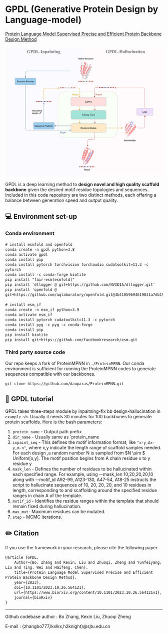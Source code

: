 # GPDL (Generative Protein Design by Language-model)

[Protein Language Model Supervised Precise and Efficient Protein Backbone Design Method
](https://www.biorxiv.org/content/10.1101/2023.10.26.564121v1)

![GPDL](./img/img.png)

GPDL is a deep learning method to **design novel and high quality scaffold backbone** given the desired motif residue topologies and sequences. Included in this code repository are two distinct methods, each offering a balance between generation speed and output quality.

## 💻 Environment set-up

### Conda environment

```
# install esmfold and openfold 
conda create -n gpdl python=3.8
conda activate gpdl
conda install pip
conda install pytorch torchvision torchaudio cudatoolkit=11.3 -c pytorch
conda install -c conda-forge biotite
pip install "fair-esm[esmfold]"
pip install 'dllogger @ git+https://github.com/NVIDIA/dllogger.git'
pip install 'openfold @ git+https://github.com/aqlaboratory/openfold.git@4b41059694619831a7db195b7e0988fc4ff3a307'

# install esm_if
conda create -n esm_if python=3.9
conda activate esm_if
conda install pytorch cudatoolkit=11.3 -c pytorch
conda install pyg -c pyg -c conda-forge
conda install pip
pip install biotite
pip install git+https://github.com/facebookresearch/esm.git
```

### Third party source code

Our repo keeps a fork of ProteinMPNN in `./ProteinMPNN`. Our conda environment is sufficient for running the ProteinMPNN codes to generate sequences compatible with our backbones.

```
git clone https://github.com/dauparas/ProteinMPNN.git
```


## 🔮 GPDL tutorial
GPDL takes three-steps module by inpaitning-fix bb design-hallucination in `example.sh`. Usually it needs 30 minutes for 100 backbones to generate protein scaffolds. Here is the bash parameters:
1. `protein_name` - Output path prefix
2. `dir_name` - Usually same as `protein_name
3. `inpaint_seq` - This defines the motif information format, like `"x-y,Ax-y,m-n"`, where x,y indicate the length range of scaffold samples needed. For each design ,a random number N is sampled from  $N \sim $ Uniform[x,y]. The motif position begins from A chain residue x to y residue y
4. `mask_len` - Defines the number of residues to be hallucinated within each specified range. For example, using --mask_len 10,20,20,20,10 along with --motif_id A92-99, A123-130, A47-54, A18-25 instructs the script to hallucinate sequences of 10, 20, 20, 20, and 10 residues in length, corresponding to and scaffolding around the specified residue ranges in chain A of the template.
5. `motif_id` - Identifies the residue ranges within the template that should remain fixed during hallucination.
6. `max_mut`- Maximum residues can be mutated.
7. `step` - MCMC iterations.


## ✏️ Citation

If you use the framework in your research, please cite the following paper.

```
@article {GPDL,
    Author={Bo, Zhang and Kexin, Liu and Zhuoqi, Zheng and Yunfeiyang, Liu and Ting, Wei and Haifeng, Chen},  
    title={Protein Language Model Supervised Precise and Efficient Protein Backbone Design Method},  
    year={2023},
    doi={10.1101/2023.10.26.564121},
    url={https://www.biorxiv.org/content/10.1101/2023.10.26.564121v1},
    journal={bioRxiv}
}
```

---

Github codebase author : Bo Zhang, Kexin Liu, Zhuoqi Zheng

E-mail : {zhangbo777,lkxlkx,h2knight}@sjtu.edu.cn
